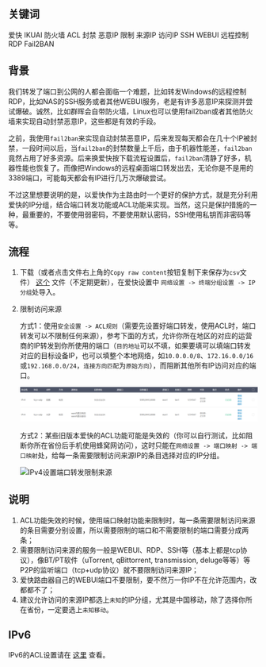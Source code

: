 ## 关键词

爱快 IKUAI 防火墙 ACL 封禁 恶意IP 限制 来源IP 访问IP SSH WEBUI 远程控制 RDP Fail2BAN

## 背景

我们转发了端口到公网的人都会面临一个难题，比如转发Windows的远程控制RDP，比如NAS的SSH服务或者其他WEBUI服务，老是有许多恶意IP来探测并尝试爆破。诚然，比如群晖会自带防火墙，Linux也可以使用fail2ban或者其他防火墙来实现自动封禁恶意IP，这些都是有效的手段。

之前，我使用`fail2ban`来实现自动封禁恶意IP，后来发现每天都会在几十个IP被封禁，一段时间以后，当`fail2ban`的封禁数量上千后，由于机器性能差，`fail2ban`竟然占用了好多资源。后来换爱快按下载流程设置后，`fail2ban`清静了好多，机器性能也恢复了。而像把Windows的远程桌面端口转发出去，无论你是不是用的3389端口，可能每天都会有IP进行几万次爆破尝试。

不过这里想要说明的是，以爱快作为主路由时一个更好的保护方式，就是充分利用爱快的IP分组，结合端口转发功能或ACL功能来实现。当然，这只是保护措施的一种，最重要的，不要使用弱密码，不要使用默认密码，SSH使用私钥而非密码等等。

## 流程

1. 下载（或者点击文件右上角的`Copy raw content`按钮复制下来保存为`csv`文件） [这个](https://github.com/devome/files/blob/master/ikuai/ipgroup.csv) 文件（不定期更新），在爱快设置中 `网络设置 -> 终端分组设置 -> IP分组`处导入。

2. 限制访问来源

    方式1：使用`安全设置 -> ACL规则`（需要先设置好端口转发，使用ACL时，端口转发可以不限制任何来源），参考下面的方式，允许你所在地区的对应的运营商的IP转发到你所使用的端口（`目的地址`可以不填，如果要填可以填端口转发对应的目标设备IP，也可以填整个本地网络，如`10.0.0.0/8`、`172.16.0.0/16`或`192.168.0.0/24`，`连接方向匹配`为`原始方向`），而阻断其他所有IP访问对应的端口。

    ![IPv4设置ACL](setting1.png)

    方式2：某些旧版本爱快的ACL功能可能是失效的（你可以自行测试，比如阻断你所在省份后手机使用蜂窝网访问），这时只能在`网络设置 -> 端口映射 -> 端口映射`处，给每一条需要限制访问来源IP的条目选择对应的IP分组。

    ![IPv4设置端口转发限制来源](setting2.png)

## 说明

1. ACL功能失效的时候，使用端口映射功能来限制时，每一条需要限制访问来源的条目需要分别设置，所以需要限制的端口和不需要限制的端口需要分成两条；
2. 需要限制访问来源的服务一般是WEBUI、RDP、SSH等（基本上都是tcp协议），像BT/PT软件（uTorrent, qBittorrent, transmission, deluge等等）等P2P的监听端口（tcp+udp协议）就不要限制访问来源IP；
3. 爱快路由器自己的WEBUI端口不要限制，要不然万一你IP不在允许范围内，改都都不了；
4. 建议允许访问的来源IP都选上`未知`的IP分组，尤其是中国移动，除了选择你所在省份，一定要选上`未知移动`。

## IPv6

IPv6的ACL设置请在 [这里](https://www.jianshu.com/p/c762ead45eb2) 查看。